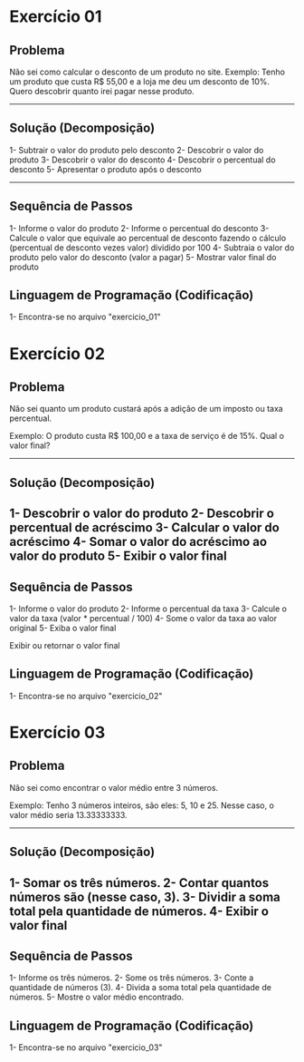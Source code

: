 # Exercício 01

## Problema
Não sei como calcular o desconto de um produto no site. 
Exemplo:
Tenho um produto que custa R$ 55,00 e a loja me deu um desconto de 10%. Quero descobrir quanto irei pagar nesse produto.

---

## Solução (Decomposição)

1- Subtrair o valor do produto pelo desconto
2- Descobrir o valor do produto
3- Descobrir o valor do desconto
4- Descobrir o percentual do desconto
5- Apresentar o produto após o desconto

---

## Sequência de Passos

1- Informe o valor do produto
2- Informe o percentual do desconto
3- Calcule o valor que equivale ao percentual de desconto fazendo o cálculo (percentual de desconto vezes valor) dividido por 100
4- Subtraia o valor do produto pelo valor do desconto (valor a pagar)
5- Mostrar valor final do produto

## Linguagem de Programação (Codificação)  

1- Encontra-se no arquivo "exercicio_01" 

# Exercício 02

## Problema
Não sei quanto um produto custará após a adição de um imposto ou taxa percentual.

Exemplo:
O produto custa R$ 100,00 e a taxa de serviço é de 15%. Qual o valor final?


---

## Solução (Decomposição)

1- Descobrir o valor do produto
2- Descobrir o percentual de acréscimo
3- Calcular o valor do acréscimo
4- Somar o valor do acréscimo ao valor do produto
5- Exibir o valor final
---

## Sequência de Passos

1- Informe o valor do produto
2- Informe o percentual da taxa
3- Calcule o valor da taxa (valor * percentual / 100)
4- Some o valor da taxa ao valor original
5- Exiba o valor final 


Exibir ou retornar o valor final

## Linguagem de Programação (Codificação)  

1- Encontra-se no arquivo "exercicio_02" 

# Exercício 03

## Problema
Não sei como encontrar o valor médio entre 3 números.


Exemplo:
Tenho 3 números inteiros, são eles: 5, 10 e 25. Nesse caso, o valor médio seria 13.33333333.

---

## Solução (Decomposição)

1- Somar os três números.
2- Contar quantos números são (nesse caso, 3).
3- Dividir a soma total pela quantidade de números.
4- Exibir o valor final
---

## Sequência de Passos

1- Informe os três números.
2- Some os três números.
3- Conte a quantidade de números (3).
4- Divida a soma total pela quantidade de números.
5- Mostre o valor médio encontrado.


## Linguagem de Programação (Codificação)  

1- Encontra-se no arquivo "exercicio_03" 